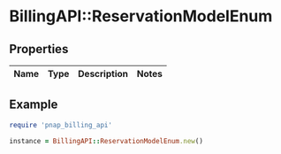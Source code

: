 # BillingAPI::ReservationModelEnum

## Properties

| Name | Type | Description | Notes |
| ---- | ---- | ----------- | ----- |

## Example

```ruby
require 'pnap_billing_api'

instance = BillingAPI::ReservationModelEnum.new()
```

